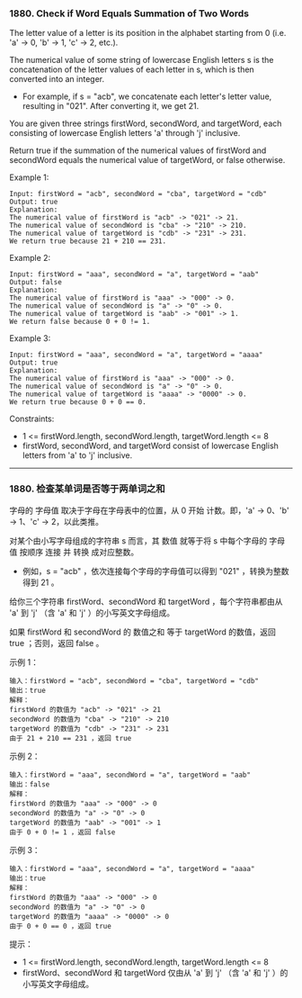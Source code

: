 ### 1880. Check if Word Equals Summation of Two Words
The letter value of a letter is its position in the alphabet starting from 0 (i.e. 'a' -> 0, 'b' -> 1, 'c' -> 2, etc.).

The numerical value of some string of lowercase English letters s is the concatenation of the letter values of each letter in s, which is then converted into an integer.

* For example, if s = "acb", we concatenate each letter's letter value, resulting in "021". After converting it, we get 21.

You are given three strings firstWord, secondWord, and targetWord, each consisting of lowercase English letters 'a' through 'j' inclusive.

Return true if the summation of the numerical values of firstWord and secondWord equals the numerical value of targetWord, or false otherwise.



Example 1:

	Input: firstWord = "acb", secondWord = "cba", targetWord = "cdb"
	Output: true
	Explanation:
	The numerical value of firstWord is "acb" -> "021" -> 21.
	The numerical value of secondWord is "cba" -> "210" -> 210.
	The numerical value of targetWord is "cdb" -> "231" -> 231.
	We return true because 21 + 210 == 231.

Example 2:

	Input: firstWord = "aaa", secondWord = "a", targetWord = "aab"
	Output: false
	Explanation:
	The numerical value of firstWord is "aaa" -> "000" -> 0.
	The numerical value of secondWord is "a" -> "0" -> 0.
	The numerical value of targetWord is "aab" -> "001" -> 1.
	We return false because 0 + 0 != 1.

Example 3:

	Input: firstWord = "aaa", secondWord = "a", targetWord = "aaaa"
	Output: true
	Explanation:
	The numerical value of firstWord is "aaa" -> "000" -> 0.
	The numerical value of secondWord is "a" -> "0" -> 0.
	The numerical value of targetWord is "aaaa" -> "0000" -> 0.
	We return true because 0 + 0 == 0.



Constraints:

* 1 <= firstWord.length, secondWord.length, targetWord.length <= 8
* firstWord, secondWord, and targetWord consist of lowercase English letters from 'a' to 'j' inclusive.

----

### 1880. 检查某单词是否等于两单词之和
字母的 字母值 取决于字母在字母表中的位置，从 0 开始 计数。即，'a' -> 0、'b' -> 1、'c' -> 2，以此类推。

对某个由小写字母组成的字符串 s 而言，其 数值 就等于将 s 中每个字母的 字母值 按顺序 连接 并 转换 成对应整数。

*  例如，s = "acb" ，依次连接每个字母的字母值可以得到 "021" ，转换为整数得到 21 。

给你三个字符串 firstWord、secondWord 和 targetWord ，每个字符串都由从 'a' 到 'j' （含 'a' 和 'j' ）的小写英文字母组成。

如果 firstWord 和 secondWord 的 数值之和 等于 targetWord 的数值，返回 true ；否则，返回 false 。



示例 1：

	输入：firstWord = "acb", secondWord = "cba", targetWord = "cdb"
	输出：true
	解释：
	firstWord 的数值为 "acb" -> "021" -> 21
	secondWord 的数值为 "cba" -> "210" -> 210
	targetWord 的数值为 "cdb" -> "231" -> 231
	由于 21 + 210 == 231 ，返回 true

示例 2：

	输入：firstWord = "aaa", secondWord = "a", targetWord = "aab"
	输出：false
	解释：
	firstWord 的数值为 "aaa" -> "000" -> 0
	secondWord 的数值为 "a" -> "0" -> 0
	targetWord 的数值为 "aab" -> "001" -> 1
	由于 0 + 0 != 1 ，返回 false

示例 3：

	输入：firstWord = "aaa", secondWord = "a", targetWord = "aaaa"
	输出：true
	解释：
	firstWord 的数值为 "aaa" -> "000" -> 0
	secondWord 的数值为 "a" -> "0" -> 0
	targetWord 的数值为 "aaaa" -> "0000" -> 0
	由于 0 + 0 == 0 ，返回 true



提示：

* 1 <= firstWord.length, secondWord.length, targetWord.length <= 8
* firstWord、secondWord 和 targetWord 仅由从 'a' 到 'j' （含 'a' 和 'j' ）的小写英文字母组成。

